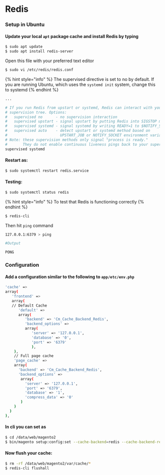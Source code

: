 # Redis

### Setup in Ubuntu

#### Update your local `apt` package cache and install Redis by typing

```bash
$ sudo apt update
$ sudo apt install redis-server
```

Open this file with your preferred text editor

```bash
$ sudo vi /etc/redis/redis.conf
```

{% hint style="info" %}
The supervised directive is set to no by default. If you are running Ubuntu, which uses the `systemd init` system, change this to systemd
{% endhint %}

```bash
...

# If you run Redis from upstart or systemd, Redis can interact with your
# supervision tree. Options:
#   supervised no      - no supervision interaction
#   supervised upstart - signal upstart by putting Redis into SIGSTOP mode
#   supervised systemd - signal systemd by writing READY=1 to $NOTIFY_SOCKET
#   supervised auto    - detect upstart or systemd method based on
#                        UPSTART_JOB or NOTIFY_SOCKET environment variables
# Note: these supervision methods only signal "process is ready."
#       They do not enable continuous liveness pings back to your supervisor.
supervised systemd
```

#### Restart as:

```bash
$ sudo systemctl restart redis.service
```

#### Testing:

```bash
$ sudo systemctl status redis
```

{% hint style="info" %}
To test that Redis is functioning correctly
{% endhint %}

```bash
$ redis-cli
```

Then hit `ping` command

```bash
127.0.0.1:6379 > ping
```

```bash
#Output

PONG
```

### Configuration

#### Add a configuration similar to the following to `app/etc/env.php`

```bash
'cache' =>
array(
   'frontend' =>
   array(
   // Default Cache
      'default' =>
      array(
         'backend' => 'Cm_Cache_Backend_Redis',
         'backend_options' =>
         array(
            'server' => '127.0.0.1',
            'database' => '0',
            'port' => '6379'
            ),
    ),
    // Full page cache
    'page_cache' =>
    array(
      'backend' => 'Cm_Cache_Backend_Redis',
      'backend_options' =>
       array(
         'server' => '127.0.0.1',
         'port' => '6379',
         'database' => '1',
         'compress_data' => '0'
       )
    )
  )
),
```

#### In cli you can set as

```bash
$ cd /data/web/magento2
$ bin/magento setup:config:set --cache-backend=redis --cache-backend-redis-server=127.0.0.1 --cache-backend-redis-db=0
```

#### Now flush your cache:

```bash
$ rm -rf /data/web/magento2/var/cache/*
$ redis-cli flushall
```

